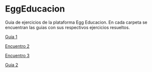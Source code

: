 # EggEducacion

Guia de ejercicios de la plataforma Egg Educacion. En cada carpeta se encuentran las guias con sus respectivos ejercicios resueltos.

[Guia 1](https://github.com/Leo-Quiroga-19/EggEducacion/tree/main/Guia%201)
 
[Encuentro 2](https://github.com/Leo-Quiroga-19/EggEducacion/tree/main/Guia%201/Encuentro%202)

[Encuentro 3](https://github.com/Leo-Quiroga-19/EggEducacion/tree/main/Guia%201/Encuentro%203)

[Guia 2](https://github.com/Leo-Quiroga-19/EggEducacion/tree/main/Guia%202)